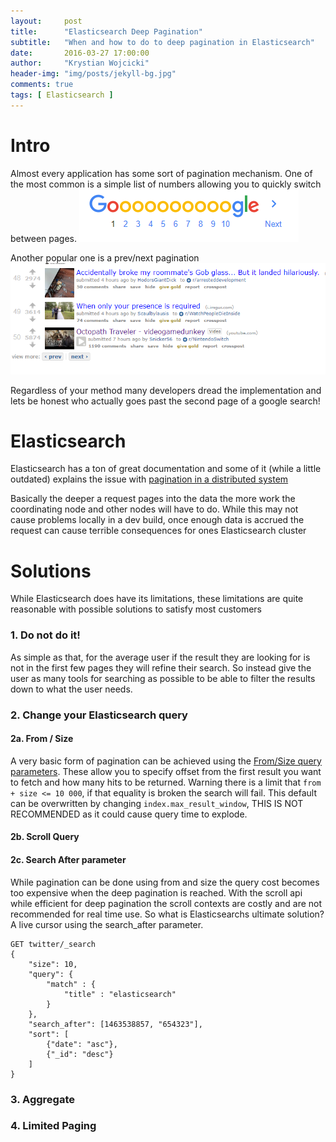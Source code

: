 ```yaml
---
layout:     post
title:      "Elasticsearch Deep Pagination"
subtitle:   "When and how to do to deep pagination in Elasticsearch"
date:       2016-03-27 17:00:00
author:     "Krystian Wojcicki"
header-img: "img/posts/jekyll-bg.jpg"
comments: true
tags: [ Elasticsearch ]
---
```


# Intro

Almost every application has some sort of pagination mechanism. One of the most common is a simple list of numbers allowing you to quickly switch between pages.
![Google Pagination](/img/posts/google-pagination.png)

Another popular one is a prev/next pagination 
![Reddit Pagination](/img/posts/reddit-pagination.png)

Regardless of your method many developers dread the implementation and lets be honest who actually goes past the second page of a google search!

# Elasticsearch

Elasticsearch has a ton of great documentation and some of it (while a little outdated) explains the issue with [pagination in a distributed system](https://www.elastic.co/guide/en/elasticsearch/guide/current/pagination.html)


Basically the deeper a request pages into the data the more work the coordinating node and other nodes will have to do. While this may not cause problems locally in a dev build, once enough data is accrued the request can cause terrible consequences for ones Elasticsearch cluster

# Solutions

While Elasticsearch does have its limitations, these limitations are quite reasonable with possible solutions to satisfy most customers

### 1. Do not do it!

As simple as that, for the average user if the result they are looking for is not in the first few pages they will refine their search. So instead give the user as many tools for searching as possible to be able to filter the results down to what the user needs.

### 2. Change your Elasticsearch query

#### 2a. From / Size
A very basic form of pagination can be achieved using the [From/Size query parameters](https://www.elastic.co/guide/en/elasticsearch/reference/current/search-request-from-size.html). These allow you to specify offset from the first result you want to fetch and how many hits to be returned.
Warning there is a limit that ```from + size <= 10 000```, if that equality is broken the search will fail. 
This default can be overwritten by changing ```index.max_result_window```, THIS IS NOT RECOMMENDED as it could cause query time to explode.

#### 2b. Scroll Query



#### 2c. Search After parameter

While pagination can be done using from and size the query cost becomes too expensive when the deep pagination is reached. With the scroll api while efficient for deep pagination the scroll contexts are costly and are not recommended for real time use. So what is Elasticsearchs ultimate solution? A live cursor using the search_after parameter.

```
GET twitter/_search
{
    "size": 10,
    "query": {
        "match" : {
            "title" : "elasticsearch"
        }
    },
    "search_after": [1463538857, "654323"],
    "sort": [
        {"date": "asc"},
        {"_id": "desc"}
    ]
}
```

### 3. Aggregate

### 4. Limited Paging
